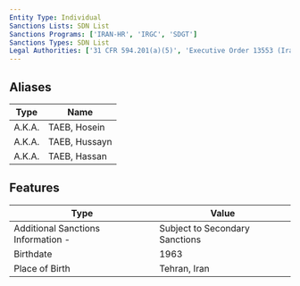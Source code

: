 ```yaml
---
Entity Type: Individual
Sanctions Lists: SDN List
Sanctions Programs: ['IRAN-HR', 'IRGC', 'SDGT']
Sanctions Types: SDN List
Legal Authorities: ['31 CFR 594.201(a)(5)', 'Executive Order 13553 (Iran)']
---
```


## Aliases
| Type  | Name      | 
|-------|-----------|
| A.K.A. | TAEB, Hosein |
| A.K.A. | TAEB, Hussayn |
| A.K.A. | TAEB, Hassan |

## Features
| Type  | Value      |
|-------|------------|
| Additional Sanctions Information - | Subject to Secondary Sanctions |
| Birthdate | 1963 |
| Place of Birth | Tehran, Iran |

